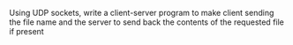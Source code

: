 Using UDP sockets, write a client-server program to make client sending the file name and the server to send back the contents of the requested file if present
